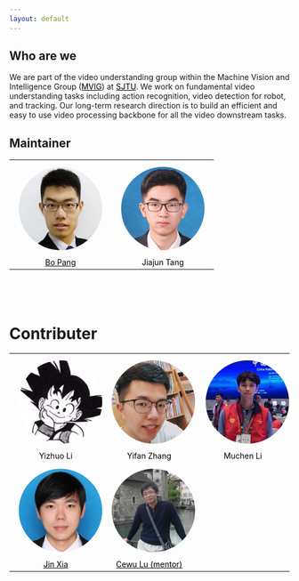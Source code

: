 ```yaml
---
layout: default
---
```


<style type="text/css">
  a{
    color: #000000;
  }
  tr,th,td{
    align-content: center;
    text-align: center;
    border: none;
  }
  table{
    border: none;
  }
  table>tbody>tr>td{
    border: none;
  }
  table>tbody>tr>th{
    border: none;
  }
  div.instructorphoto>img{
    width:150px;
    height:150px;
    border-radius:50%;
    align-content: center;
    margin: 10px 10px;
  }
  tr,th,td{
    align-content: center;
    text-align: center;
  }
  table.member>tbody>tr>td{
    border: none;
  }
  table.member>tbody>tr>th{
    border: none;
  }
</style>
	
	
## Who are we
We are part of the video understanding group within the Machine Vision and Intelligence Group ([MVIG](http://mvig.sjtu.edu.cn/)) at [SJTU](https://en.wikipedia.org/wiki/Shanghai_Jiao_Tong_University). 
We work on fundamental video understanding tasks including action recognition, video detection for robot, and tracking. 
Our long-term research direction is to build an efficient and easy to use video processing backbone for all the video downstream tasks.

## Maintainer
<div style="padding-bottom: 45px ;">
	<div class="container">
        <table>
          <tbody><tr>
            <td>
              <div class="instructor">
                <a href="https://bopang1996.github.io" target="https://bopang1996.github.io" rel="external">
                  <div class="instructorphoto"><img src="/assets/images/bopang.png"></div>
                  <div>Bo Pang</div>
                </a>
              </div>
            </td>
            <td>
              <div class="instructor">
                <a>
                  <div class="instructorphoto"><img src="/assets/images/tangjiajun.jpg"></div>
                  <div>Jiajun Tang</div>
                </a>
              </div>
            </td>
          </tr></tbody>
        </table>
    </div>
</div>

# Contributer
<div style="padding-bottom: 45px ;">
	<div class="container">
        <table>
          <tbody><tr>
            <td>
              <div class="instructor">
                <a>
                  <div class="instructorphoto"><img src="/assets/images/liyizhuo.jpg"></div>
                  <div>Yizhuo Li</div>
                </a>
              </div>
            </td>
            <td>
              <div class="instructor">
                <a>
                  <div class="instructorphoto"><img src="/assets/images/zhangyifan.jpg"></div>
                  <div>Yifan Zhang</div>
                </a>
              </div>
            </td>
            <td>
              <div class="instructor">
                <a>
                  <div class="instructorphoto"><img src="/assets/images/limuchen.jpg"></div>
                  <div>Muchen Li</div>
                </a>
              </div>
            </td>
          </tr>
          <tr>
            <td>
              <div class="instructor">
                <a href="https://gabrielxia.github.io/" target="https://gabrielxia.github.io/" rel="external">
                  <div class="instructorphoto"><img src="/assets/images/xiajin.jpg"></div>
                  <div>Jin Xia</div>
                </a>
              </div>
            </td>
            <td>
              <div class="instructor">
                <a href="http:\\mvig.sjtu.edu.cn" target="http:\\mvig.sjtu.edu.cn" rel="external">
                  <div class="instructorphoto"><img src="/assets/images/cewulu.jpg"></div>
                  <div>Cewu Lu (mentor)</div>
                </a>
              </div>
            </td>
          </tr>
          </tbody>
        </table>
    </div>
</div>